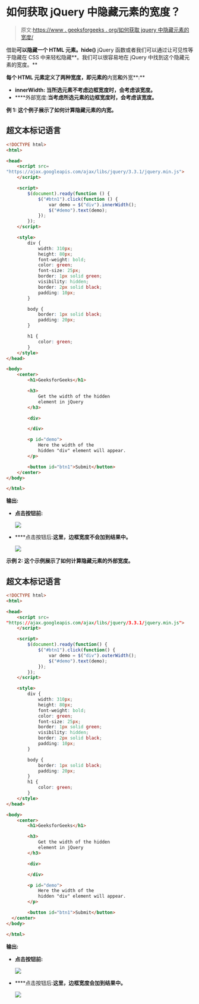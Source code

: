 # 如何获取 jQuery 中隐藏元素的宽度？

> 原文:[https://www . geeksforgeeks . org/如何获取 jquery 中隐藏元素的宽度/](https://www.geeksforgeeks.org/how-to-get-the-width-of-hidden-element-in-jquery/)

借助**可以隐藏一个 HTML 元素。hide()** jQuery 函数或者我们可以通过让可见性等于隐藏在 CSS 中来轻松隐藏**。我们可以很容易地在 jQuery 中找到这个隐藏元素的宽度。**

**每个 HTML 元素定义了两种宽度，即元素的**内宽**和**外宽**:**

*   ****innerWidth:** 当所选元素不考虑边框宽度时，会考虑该宽度。**
*   ****外部宽度:**当考虑所选元素的边框宽度时，会考虑该宽度。**

****例 1:** 这个例子展示了如何计算隐藏元素的**内宽**。**

## **超文本标记语言**

```html
<!DOCTYPE html>
<html>

<head>
    <script src=
"https://ajax.googleapis.com/ajax/libs/jquery/3.3.1/jquery.min.js">
    </script>

    <script>
        $(document).ready(function () {
            $("#btn1").click(function () {
                var demo = $("div").innerWidth();
                $("#demo").text(demo);
            });
        }); 
    </script>

    <style>
        div {
            width: 310px;
            height: 80px;
            font-weight: bold;
            color: green;
            font-size: 25px;
            border: 1px solid green;
            visibility: hidden;
            border: 2px solid black;
            padding: 10px;
        }

        body {
            border: 1px solid black;
            padding: 20px;
        }

        h1 {
            color: green;
        }
    </style>
</head>

<body>
    <center>
        <h1>GeeksforGeeks</h1>

        <h3>
            Get the width of the hidden 
            element in jQuery
        </h3>

        <div>

        </div>

        <p id="demo">
            Here the width of the
            hidden "div" element will appear.
        </p>

        <button id="btn1">Submit</button>
    </center>
</body>

</html>
```

****输出:****

*   ****点击按钮前:****

    **![](img/fe06cae6757c3809b98b777c52274a31.png)**

*   ****点击按钮后:**这里，边框宽度不会加到结果中。**

    **![](img/0ac1e9eab31f5dbee8648a2cae52cc71.png)**

****示例 2:** 这个示例展示了如何计算隐藏元素的外部宽度。**

## **超文本标记语言**

```html
<!DOCTYPE html> 
<html> 

<head> 
    <script src= 
"https://ajax.googleapis.com/ajax/libs/jquery/3.3.1/jquery.min.js"> 
    </script> 

    <script> 
        $(document).ready(function() { 
            $("#btn1").click(function() { 
                var demo = $("div").outerWidth(); 
                $("#demo").text(demo); 
            }); 
        }); 
    </script> 

    <style> 
        div { 
            width: 310px; 
            height: 80px; 
            font-weight: bold; 
            color: green; 
            font-size: 25px; 
            border: 1px solid green; 
            visibility: hidden; 
            border: 2px solid black; 
            padding: 10px; 
        } 

        body { 
            border: 1px solid black; 
            padding: 20px; 
        } 
        h1 {
            color: green;
        }
    </style> 
</head> 

<body> 
    <center>
        <h1>GeeksforGeeks</h1> 

        <h3>
            Get the width of the hidden 
            element in jQuery
        </h3> 

        <div> 

        </div> 

        <p id="demo"> 
            Here the width of the  
            hidden "div" element will appear. 
        </p>

        <button id="btn1">Submit</button> 
  </center>
</body> 

</html>
```

****输出:****

*   ****点击按钮前:****

    **![](img/00dae47cbe48496db8a583599dfbead3.png)**

*   ****点击按钮后:**这里，边框宽度会加到结果中。**

    **![](img/f3e1eadd0881c643ede802fc48510e33.png)**